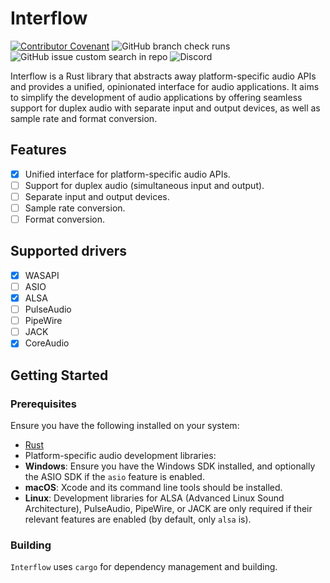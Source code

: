 # Interflow

[![Contributor Covenant](https://img.shields.io/badge/Contributor%20Covenant-2.1-4baaaa.svg)](code_of_conduct.md)
![GitHub branch check runs](https://img.shields.io/github/check-runs/SolarLiner/interflow/main)
![GitHub issue custom search in repo](https://img.shields.io/github/issues-search/SolarLiner/interflow?query=is%3Aissue%20state%3Aopen&label=issues)
![Discord](https://img.shields.io/discord/590254806208217089?label=RustAudio%20on%20Discord)

Interflow is a Rust library that abstracts away platform-specific audio APIs
and provides a unified, opinionated interface for audio applications. It aims
to simplify the development of audio applications by offering seamless support
for duplex audio with separate input and output devices, as well as sample rate
and format conversion.

## Features

- [x] Unified interface for platform-specific audio APIs.
- [ ] Support for duplex audio (simultaneous input and output).
- [ ] Separate input and output devices.
- [ ] Sample rate conversion.
- [ ] Format conversion.

## Supported drivers

- [x] WASAPI
- [ ] ASIO
- [x] ALSA
- [ ] PulseAudio
- [ ] PipeWire
- [ ] JACK
- [x] CoreAudio

## Getting Started

### Prerequisites

Ensure you have the following installed on your system:

- [Rust](https://www.rust-lang.org/tools/install)
- Platform-specific audio development libraries:
- **Windows**: Ensure you have the Windows SDK installed, and optionally the
  ASIO SDK if the `asio` feature is enabled.
- **macOS**: Xcode and its command line tools should be installed.
- **Linux**: Development libraries for ALSA (Advanced Linux Sound
  Architecture), PulseAudio, PipeWire, or JACK are only required if their
  relevant features are enabled (by default, only `alsa` is).

### Building

`Interflow` uses `cargo` for dependency management and building.
